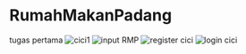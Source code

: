 # RumahMakanPadang
tugas pertama
![cici1](https://github.com/SuciWulan1004/RumahMakanPadang/assets/136911321/1f408ecc-f6d5-4489-941d-9769f413712e)
![input RMP](https://github.com/SuciWulan1004/RumahMakanPadang/assets/136911321/e3f2093a-a220-4be7-9245-958978269428)
![register cici](https://github.com/SuciWulan1004/RumahMakanPadang/assets/136911321/53f0914b-fb67-428b-8e75-c8bed8afc869)
![login cici](https://github.com/SuciWulan1004/RumahMakanPadang/assets/136911321/a6dab4f5-6638-44dc-9637-c1adaa62ba5f)



